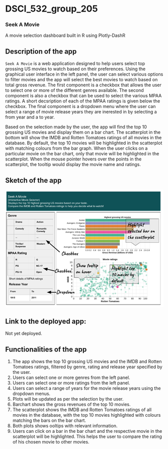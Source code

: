 # DSCI_532_group_205
### Seek A Movie  
A movie selection dashboard built in R using Plotly-DashR 

## Description of the app
`Seek A Movie` is a web application designed to help users select top grossing US movies to watch based on their preferences. Using the graphical user interface in the left panel, the user can select various options to filter movies and the app will select the best movies to watch based on total gross revenue. The first component is a checkbox that allows the user to select one or more of the different genres available. The second component is also a checkbox that can be used to select the various MPAA ratings. A short decsription of each of the MPAA ratings is given below the checkbox. The final component is a dropdown menu where the user can select a range of movie release years they are inerested in by selecting a from year and a to year.    

Based on the selection made by the user, the app will find the top 10 grossing US movies and display them on a bar chart. The scatterplot in the bottom will show the IMDB and Rotten Tomatoes ratings of all movies in the database. By default, the top 10 movies will be highlighted in the scatterplot with matching colours from the bar graph. When the user clicks on a particular movie on the bar chart, only that movie will be highlighted in the scatterplot. When the mouse pointer hovers over the points in the scatterplot, the tooltip would display the movie name and ratings.     

## Sketch of the app
!["sketch"](img/app_sketch.png) 

## Link to the deployed app:  
Not yet deployed.

## Functionalities of the app  
1. The app shows the top 10 grossing US movies and the IMDB and Rotten Tomatoes ratings,  filtered by genre, rating and release year specified by the user.   
2. Users can select one or more genres from the left panel.
3. Users can select one or more ratings from the left panel.  
4. Users can select a range of years for the movie release years using the dropdown menus.  
5. Plots will be updated as per the selection by the user. 
6. Barchart shows the gross revenues of the top 10 movies.  
7. The scatterplot shows the  IMDB and Rotten Tomatoes ratings of all movies in the database, with the top 10 movies highlighted with colours matching the bars on the bar chart.  
8. Both plots shows ooltips with relevant information.  
9. Users can click on a bar in the bar chart and the respective movie in the scatterplot will be highlighted. This helps the user to compare the rating of his chosen movie to other movies.  
